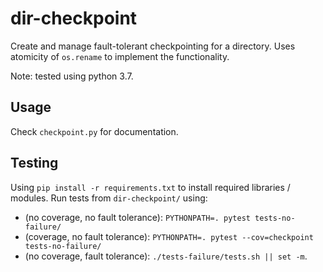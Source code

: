 # dir-checkpoint
Create and manage fault-tolerant checkpointing for a directory. Uses atomicity of `os.rename` to implement the functionality.

Note: tested using python 3.7.

## Usage
Check `checkpoint.py` for documentation.

## Testing
Using `pip install -r requirements.txt` to install required libraries / modules. Run tests from `dir-checkpoint/` using:
- (no coverage, no fault tolerance): `PYTHONPATH=. pytest tests-no-failure/`
- (coverage, no fault tolerance): `PYTHONPATH=. pytest --cov=checkpoint tests-no-failure/` 
- (no coverage, fault tolerance): `./tests-failure/tests.sh || set -m`.
